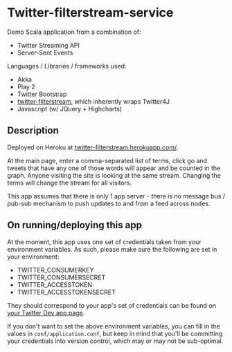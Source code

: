 Twitter-filterstream-service
============================

Demo Scala application from a combination of:

- Twitter Streaming API
- Server-Sent Events

Languages / Libraries / frameworks used:

- Akka
- Play 2
- Twitter Bootstrap
- [twitter-filterstream](https://github.com/lloydmeta/twitter-filterstream), which inherently wraps Twitter4J
- Javascript (w/ JQuery + Highcharts)

Description
-------

Deployed on Heroku at [twitter-filterstream.herokuapp.com/](http://twitter-filterstream.herokuapp.com/).

At the main page, enter a comma-separated list of terms, click go and tweets that have any one of those words will appear and be counted in the graph. Anyone visiting the site is looking at the same stream. Changing the terms will change the stream for all visitors.

This app assumes that there is only 1 app server - there is no message bus / pub-sub mechanism to push updates to and from a feed across nodes.

On running/deploying this app
-------------

At the moment, this app uses one set of credentials taken from your environment variables. As such, please make sure the following are set in your environment:

* TWITTER_CONSUMERKEY
* TWITTER_CONSUMERSECRET
* TWITTER_ACCESSTOKEN
* TWITTER_ACCESSTOKENSECRET

They should correspond to your app's set of credentials can be found on [your Twitter Dev app page](https://dev.twitter.com/apps).

If you don't want to set the above environment variables, you can fill in the values in `conf/application.conf`, but keep in mind that you'll be committing your credentials into version control, which may or may not be sub-optimal.
